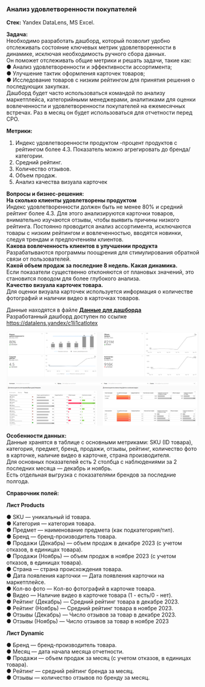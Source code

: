 ### Анализ удовлетворенности покупателей  

**Стек:** Yandex DataLens, MS Excel.  

**Задача:**  
Необходимо разработать дашборд, который позволит удобно отслеживать состояние ключевых метрик удовлетворенности в динамике, исключая необходимость ручного сбора данных.  
Он поможет отслеживать общие метрики и решать задачи, такие как:   
● Анализ удовлетворенности и эффективности ассортимента;   
● Улучшение тактик оформления карточек товаров;   
● Исследование товаров с низким рейтингом для принятия решения о последующих закупках.  
Дашборд будет часто использоваться командой по анализу маркетплейса, категорийными менеджерами, аналитиками для оценки вовлеченности и удовлетворенности покупателей на ежемесячных встречах. Раз в месяц он будет использоваться для отчетности перед CPO.   

**Метрики:**  
1. Индекс удовлетворенности продуктом -процент продуктов с рейтингом более 4.3. Показатель можно агрегировать до бренда/категории.   
2. Средний рейтинг.   
3. Количество отзывов.   
4. Объем продаж.   
5. Анализ качества визуала карточек
 
**Вопросы и бизнес-решения:**  
**На сколько клиенты удовлетворены продуктом**   
Индекс удовлетворенности должен быть не менее 80% и средний рейтинг более 4.3. Для этого анализируются карточки товаров, внимательно изучаются отзывы, чтобы выявить причины низкого рейтинга. Постоянно проводится анализ ассортимента, исключаются товары с низким рейтингом и вовлеченностью, вводятся новинки, следуя трендам и предпочтениям клиентов.  
**Какова вовлеченность клиентов в улучшении продукта**    
Разрабатываются программы поощрения для стимулирования обратной связи от пользователей.   
**Какой объем продаж за последние 8 недель. Какая динамика.**  
Если показатели существенно отклоняются от плановых значений, это становится поводом для более глубокого анализа.  
**Качество визуала карточек товара.**  
Для оценки визуала карточек используется информация о количестве фотографий и наличии видео в карточках товаров.

Данные находятся в файле **[Данные для дашборда](https://github.com/NailyaGalina/DataLens_Dashboard_customer/blob/main/%D0%94%D0%B0%D0%BD%D0%BD%D1%8B%D0%B5%20%D0%B4%D0%BB%D1%8F%20%D0%B4%D0%B0%D1%88%D0%B1%D0%BE%D1%80%D0%B4%D0%B0.xlsx)**  
Разработанный дашборд доступен по ссылке https://datalens.yandex/c1li1catlotex  

![скриншот](скриншот_дашборда_1.png)

**Особенности данных:**  
Данные хранятся в таблице с основными метриками: SKU (ID товара), категория, предмет, бренд, продажи, отзывы, рейтинг, количество фото в карточке, наличие видео в карточке, страна производителя.  
Для основных показателей есть 2 столбца с наблюдениями за 2 последних месяца — декабрь и ноябрь.  
Есть отдельная выгрузка с показателями брендов за последние полгода.   

**Справочник полей:**  

**Лист Products**  

● SKU — уникальный id товара.  
● Категория — категория товара.   
● Предмет — наименование предмета (как подкатегория/тип).  
● Бренд — бренд-производитель товара.  
● Продажи (Декабрь) — объем продаж в декабре 2023 (с учетом отказов, в единицах товара).  
● Продажи (Ноябрь) — объем продаж в ноябре 2023 (с учетом отказов, в единицах товара).  
● Страна — страна происхождения товара.  
● Дата появления карточки — Дата появления карточки на маркетплейсе.  
● Кол-во фото — Кол-во фотографий в карточке товара.  
● Видео — Наличие видео в карточке товара (1 - есть/0 - нет).  
● Рейтинг (Декабрь) — Средний рейтинг товара в декабре 2023.  
● Рейтинг (Ноябрь) — Средний рейтинг товара в ноябре 2023.  
● Отзывы (Декабрь) — Число отзывов за товар в декабре 2023.  
● Отзывы (Ноябрь) — Число отзывов за товар в ноябре 2023  

**Лист Dynamic**  

● Бренд — бренд-производитель товара.  
● Месяц — дата начала месяца отчетности.  
● Продажи — объем продаж за месяц (с учетом отказов, в единицах товара).  
● Рейтинг — средний рейтинг бренда за месяц.  
● Отзывы — количество отзывов по бренду за месяц.  
